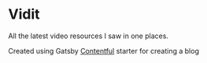 # Vidit
All the latest video resources I saw in one places.

Created using Gatsby [Contentful](https://www.contentful.com) starter for creating a blog
